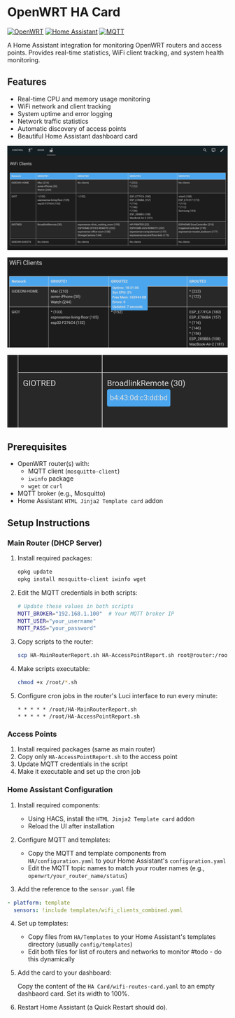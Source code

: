 # OpenWRT HA Card

[![OpenWRT](https://img.shields.io/badge/OpenWRT-00B5E2?style=flat&logo=openwrt&logoColor=white)](https://openwrt.org)
[![Home Assistant](https://img.shields.io/badge/Home%20Assistant-41BDF5?style=flat&logo=homeassistant&logoColor=white)](https://www.home-assistant.io)
[![MQTT](https://img.shields.io/badge/MQTT-660066?style=flat&logo=mqtt&logoColor=white)](https://mqtt.org)

A Home Assistant integration for monitoring OpenWRT routers and access points. Provides real-time statistics, WiFi client tracking, and system health monitoring.

## Features

- Real-time CPU and memory usage monitoring
- WiFi network and client tracking
- System uptime and error logging
- Network traffic statistics
- Automatic discovery of access points
- Beautiful Home Assistant dashboard card

![Dashboard Example](img/1.png)

![Dashboard Example](img/2.png)

![Dashboard Example](img/3.png)

## Prerequisites

- OpenWRT router(s) with:
  - MQTT client (`mosquitto-client`)
  - `iwinfo` package
  - `wget` or `curl`
- MQTT broker (e.g., Mosquitto)
- Home Assistant `HTML Jinja2 Template card` addon

## Setup Instructions

### Main Router (DHCP Server)

1. Install required packages:
   ```bash
   opkg update
   opkg install mosquitto-client iwinfo wget
   ```

2. Edit the MQTT credentials in both scripts:
   ```bash
   # Update these values in both scripts
   MQTT_BROKER="192.168.1.100"  # Your MQTT broker IP
   MQTT_USER="your_username"
   MQTT_PASS="your_password"
   ```

3. Copy scripts to the router:
   ```bash
   scp HA-MainRouterReport.sh HA-AccessPointReport.sh root@router:/root/
   ```

4. Make scripts executable:
   ```bash
   chmod +x /root/*.sh
   ```

5. Configure cron jobs in the router's Luci interface to run every minute:
   ```
   * * * * * /root/HA-MainRouterReport.sh
   * * * * * /root/HA-AccessPointReport.sh
   ```

### Access Points

1. Install required packages (same as main router)
2. Copy only `HA-AccessPointReport.sh` to the access point
3. Update MQTT credentials in the script
4. Make it executable and set up the cron job

### Home Assistant Configuration

1. Install required components:
   - Using HACS, install the `HTML Jinja2 Template card` addon
   - Reload the UI after installation

2. Configure MQTT and templates:
   - Copy the MQTT and template components from `HA/configuration.yaml` to your Home Assistant's `configuration.yaml`
   - Edit the MQTT topic names to match your router names (e.g., `openwrt/your_router_name/status`)

3. Add the reference to the `sensor.yaml` file

```yaml
- platform: template
  sensors: !include templates/wifi_clients_combined.yaml
```

4. Set up templates:
   - Copy files from `HA/Templates` to your Home Assistant's templates directory (usually `config/templates`)
   - Edit both files for list of routers and networks to monitor #todo - do this dynamically 

5. Add the card to your dashboard:

   Copy the content of the `HA Card/wifi-routes-card.yaml` to an empty dashbaord card. Set its width to 100%.

6. Restart Home Assistant (a Quick Restart should do).

